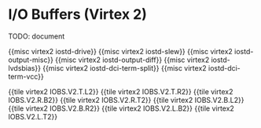 # I/O Buffers (Virtex 2)

TODO: document

{{misc virtex2 iostd-drive}}
{{misc virtex2 iostd-slew}}
{{misc virtex2 iostd-output-misc}}
{{misc virtex2 iostd-output-diff}}
{{misc virtex2 iostd-lvdsbias}}
{{misc virtex2 iostd-dci-term-split}}
{{misc virtex2 iostd-dci-term-vcc}}

{{tile virtex2 IOBS.V2.T.L2}}
{{tile virtex2 IOBS.V2.T.R2}}
{{tile virtex2 IOBS.V2.R.B2}}
{{tile virtex2 IOBS.V2.R.T2}}
{{tile virtex2 IOBS.V2.B.L2}}
{{tile virtex2 IOBS.V2.B.R2}}
{{tile virtex2 IOBS.V2.L.B2}}
{{tile virtex2 IOBS.V2.L.T2}}
